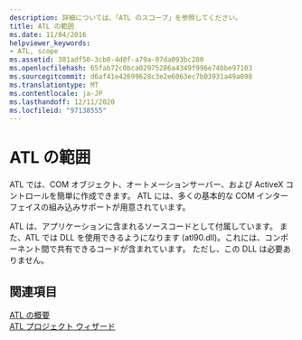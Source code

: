 ```yaml
---
description: 詳細については、「ATL のスコープ」を参照してください。
title: ATL の範囲
ms.date: 11/04/2016
helpviewer_keywords:
- ATL, scope
ms.assetid: 381adf50-3cb0-4d0f-a79a-07da093bc280
ms.openlocfilehash: 65fab72c0bca02975286a4349f996e74bbe97103
ms.sourcegitcommit: d6af41e42699628c3e2e6063ec7b03931a49a098
ms.translationtype: MT
ms.contentlocale: ja-JP
ms.lasthandoff: 12/11/2020
ms.locfileid: "97138555"
---
```

# <a name="scope-of-atl"></a>ATL の範囲

ATL では、COM オブジェクト、オートメーションサーバー、および ActiveX コントロールを簡単に作成できます。 ATL には、多くの基本的な COM インターフェイスの組み込みサポートが用意されています。

ATL は、アプリケーションに含まれるソースコードとして付属しています。 また、ATL では DLL を使用できるようになります (atl90.dll)。これには、コンポーネント間で共有できるコードが含まれています。 ただし、この DLL は必要ありません。

## <a name="see-also"></a>関連項目

[ATL の概要](../atl/introduction-to-atl.md)<br/>
[ATL プロジェクト ウィザード](../atl/reference/atl-project-wizard.md)
